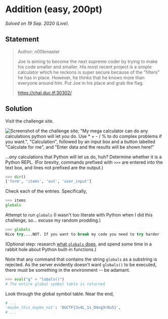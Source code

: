 <!-- SPDX-License-Identifier: CC-BY-NC-ND-4.0 -->
# Addition (easy, 200pt)

_Solved on 19 Sep. 2020 (Live)._

## Statement

> Author: n00bmaster
>
> Joe is aiming to become the next supreme coder by trying to make his code smaller and smaller. His most recent project
> is a simple calculator which he reckons is super secure because of the "filters" he has in place. However, he thinks
> that he knows more than everyone around him. Put Joe in his place and grab the flag.
>
> <https://chal.duc.tf:30302/>

## Solution

Visit the challenge site.

![Screenshot of the challenge site; "My mega calculator can do any calculations python will let you do. Use * + - / % to
do complex problems if you want.", "Calculation", followed by an input box and a button labelled "Calculate for me", and
"Enter data and the results will be shown here!"](../../../../.assets/Events/2020/09_DownUnderCTF/misc/Addition-0.png)

..._any_ calculations that Python will let us do, huh? Determine whether it is a Python REPL. (For brevity, commands
prefixed with `>>>` are entered into the text box, and lines not prefixed are the output.)

```py
>>> dir()
['form', 'items', 'out', 'user_input']
```

Check each of the entries. Specifically,

```py
>>> items
globals
```

Attempt to run `globals` (I wasn't too literate with Python when I did this challenge, so... excuse my random prodding.)

```py
>>> globals
Nice try....NOT. If you want to break my code you need to try harder
```

(Optional step: research [what `globals` does](https://docs.python.org/3/library/functions.html#globals), and spend some
time in a rabbit hole about Python built-in functions.)

Note that any command that contains the string `globals` as a substring is rejected. As the server evidently doesn't
want `globals()` to be executed, there must be something in the environment -- be adamant.

```py
>>> eval("g" + "lobals()")
# The entire global symbol table is returned
```

Look through the global symbol table. Near the end,

```py
# ...
'maybe_this_maybe_not': 'DUCTF{3v4L_1s_D4ng3r0u5}',
# ...
```
